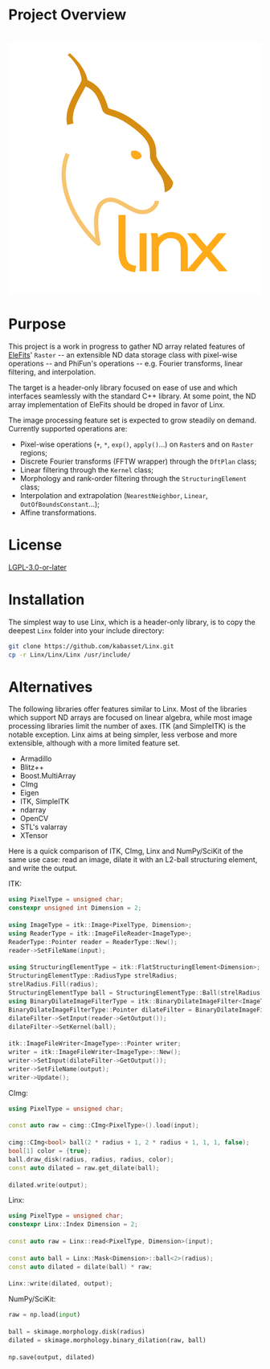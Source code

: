 # Project Overview

<br/>![Linx logo](doc/diagrams/logo_square.svg)

# Purpose

This project is a work in progress to gather ND array related features
of [EleFits](https://cnes.github.io/EleFits/)' `Raster` -- an extensible ND data storage class with pixel-wise operations --
and PhiFun's operations -- e.g. Fourier transforms, linear filtering, and interpolation.

The target is a header-only library focused on ease of use
and which interfaces seamlessly with the standard C++ library.
At some point, the ND array implementation of EleFits should be droped in favor of Linx.

The image processing feature set is expected to grow steadily on demand.
Currently supported operations are:

* Pixel-wise operations (`+`, `*`, `exp()`, `apply()`...) on `Raster`s and on `Raster` regions;
* Discrete Fourier transforms (FFTW wrapper) through the `DftPlan` class;
* Linear filtering through the `Kernel` class;
* Morphology and rank-order filtering through the `StructuringElement` class;
* Interpolation and extrapolation (`NearestNeighbor`, `Linear`, `OutOfBoundsConstant`...);
* Affine transformations.

# License

[LGPL-3.0-or-later](LICENSE.md)

# Installation

The simplest way to use Linx, which is a header-only library, is to copy the deepest `Linx` folder into your include directory:

```sh
git clone https://github.com/kabasset/Linx.git
cp -r Linx/Linx/Linx /usr/include/
```

# Alternatives

The following libraries offer features similar to Linx.
Most of the libraries which support ND arrays are focused on linear algebra,
while most image processing libraries limit the number of axes.
ITK (and SimpleITK) is the notable exception.
Linx aims at being simpler, less verbose and more extensible,
although with a more limited feature set.

* Armadillo
* Blitz++
* Boost.MultiArray
* CImg
* Eigen
* ITK, SimpleITK
* ndarray
* OpenCV
* STL's valarray
* XTensor

Here is a quick comparison of ITK, CImg, Linx and NumPy/SciKit of the same use case:
read an image, dilate it with an L2-ball structuring element, and write the output.

ITK:

```cpp
using PixelType = unsigned char;
constexpr unsigned int Dimension = 2;

using ImageType = itk::Image<PixelType, Dimension>;
using ReaderType = itk::ImageFileReader<ImageType>;
ReaderType::Pointer reader = ReaderType::New();
reader->SetFileName(input);

using StructuringElementType = itk::FlatStructuringElement<Dimension>;
StructuringElementType::RadiusType strelRadius;
strelRadius.Fill(radius);
StructuringElementType ball = StructuringElementType::Ball(strelRadius);
using BinaryDilateImageFilterType = itk::BinaryDilateImageFilter<ImageType, ImageType, StructuringElementType>;
BinaryDilateImageFilterType::Pointer dilateFilter = BinaryDilateImageFilterType::New();
dilateFilter->SetInput(reader->GetOutput());
dilateFilter->SetKernel(ball);

itk::ImageFileWriter<ImageType>::Pointer writer;
writer = itk::ImageFileWriter<ImageType>::New();
writer->SetInput(dilateFilter->GetOutput());
writer->SetFileName(output);
writer->Update();
```

CImg:

```cpp
using PixelType = unsigned char;

const auto raw = cimg::CImg<PixelType>().load(input);

cimg::CImg<bool> ball(2 * radius + 1, 2 * radius + 1, 1, 1, false);
bool[1] color = {true};
ball.draw_disk(radius, radius, radius, color);
const auto dilated = raw.get_dilate(ball);

dilated.write(output);
```

Linx:


```cpp
using PixelType = unsigned char;
constexpr Linx::Index Dimension = 2;

const auto raw = Linx::read<PixelType, Dimension>(input);

const auto ball = Linx::Mask<Dimension>::ball<2>(radius);
const auto dilated = dilate(ball) * raw;

Linx::write(dilated, output);
```

NumPy/SciKit:

```python
raw = np.load(input)

ball = skimage.morphology.disk(radius)
dilated = skimage.morphology.binary_dilation(raw, ball)

np.save(output, dilated)
```
